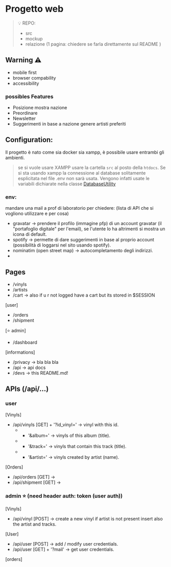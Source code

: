 # Progetto web
> 💡 REPO:
> - src
> - mockup
> - relazione (1 pagina: chiedere se farla direttamente sul README )

## Warning ⚠️
- mobile first
- browser compability
- accessibility

### possibles Features
- Posizione mostra nazione
- Preordinare
- Newsletter 
- Suggerimenti in base a nazione genere artisti preferiti


## Configuration:
Il progetto è nato come sia docker sia xampp, è possibile usare entrambi gli ambienti.
> se si vuole usare XAMPP usare la cartella `src` al posto della `htdocs`.
Se si sta usando xampp la connessione al database solitamente esplicitata nel file .env non sarà usata.
Vengono infatti usate le variabili dichiarate nella classe [DatabaseUtility](/src/utility/DatabaseUtility.php)

### env:
mandare una mail a prof di laboratorio per chiedere: (lista di API che si vogliono utilizzare e per cosa)
- gravatar -> prendere il profilo (immagine pfp) di un account gravatar (il "portafoglio digitale" per l'email), se l'utente lo ha altrimenti si mostra un icona di default.
- spotify -> permette di dare suggerimenti in base al proprio account (possibilità di loggarsi nel sito usando spotify).
- nominatim (open street map) -> autocompletamento degli indirizzi.
- 

## Pages
- /vinyls
- /artists
- /cart -> also if u r not logged have a cart but its stored in $SESSION

[user]
- /orders
- /shipment

[⭐️ admin]
- /dashboard

[informations]
- /privacy -> bla bla bla
- /api -> api docs
- /devs -> this README.md! 

## APIs (/api/...)
### user
[Vinyls]
- /api/vinyls [GET] + '?id_vinyl=' -> vinyl with this id.
    -   + '&album=' -> vinyls of this album (title).
    -   + '&track=' -> vinyls that contain this track (title).
    -   + '&artist=' -> vinyls created by artist (name).

[Orders]
- /api/orders [GET] ->
- /api/shipment [GET] ->


### admin ⭐️ (need header auth: token (user auth))
[Vinyls]
- /api/vinyl [POST] -> create a new vinyl if artist is not present insert also the artist and tracks.

[User]
- /api/user [POST] -> add / modify user credentials.
- /api/user [GET] + '?mail' -> get user credentials.

[orders]